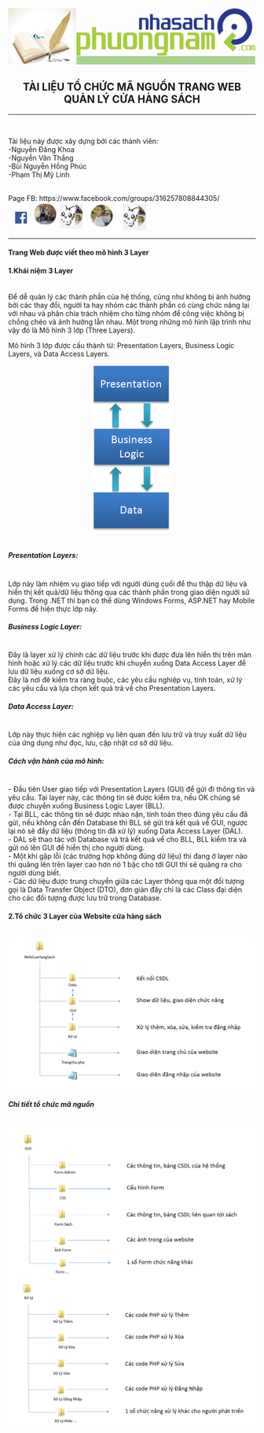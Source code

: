 <img src="https://github.com/Ketthucmon/PTPMNM-KT/blob/master/AnhTL/00.png" /><br/>
<center><H2>TÀI LIỆU TỔ CHỨC MÃ NGUỒN TRANG WEB QUẢN LÝ CỬA HÀNG SÁCH</H2></center>
<hr/></br>
<p>Tài liệu này được xây dựng bởi các thành viên:</br>
                      -Nguyễn Đăng Khoa</br>
                      -Nguyễn Văn Thắng</br>
                      -Bùi Nguyễn Hồng Phúc</br>
 	                    -Phạm Thị Mỹ Linh</p></br>
Page FB:<link> https://www.facebook.com/groups/316257808844305/</link></br>                      
<img src="https://github.com/Ketthucmon/PTPMNM-KT/blob/master/AnhTL/10.png" /><br/>
<hr/>
<p><H4>Trang Web được viết theo mô hình 3 Layer</H4></p>
<p><H4>1.Khái niệm 3 Layer </H4><br/>
Để dễ quản lý các thành phần của hệ thống, cũng như không bị ảnh hưởng bởi các thay đổi, người ta hay nhóm các thành phần có cùng chức năng lại với nhau và phân chia trách nhiệm cho từng nhóm để công việc không bị chồng chéo và ảnh hưởng lẫn nhau. Một trong những mô hình lập trình như vậy đó là Mô hình 3 lớp (Three Layers).</br>

Mô hình 3 lớp được cấu thành từ: Presentation Layers, Business Logic Layers, và Data Access Layers.</br>
<center><img src="https://github.com/Ketthucmon/PTPMNM-KT/blob/master/AnhTCMN/01.png" /></center><br/>
<H5>Presentation Layers:</H5></br>
Lớp này làm nhiệm vụ giao tiếp với người dùng cuối để thu thập dữ liệu và hiển thị kết quả/dữ liệu thông qua các thành phần trong giao diện người sử dụng. Trong .NET thì bạn có thể dùng Windows Forms, ASP.NET hay Mobile Forms để hiện thực lớp này.</br>
<H5>Business Logic Layer:</H5></br>
Đây là layer xử lý chính các dữ liệu trước khi được đưa lên hiển thị trên màn hình hoặc xử lý các dữ liệu trước khi chuyển xuống Data Access Layer để lưu dữ liệu xuống cơ sở dữ liệu.</br>
Đây là nơi đê kiểm tra ràng buộc, các yêu cầu nghiệp vụ, tính toán, xử lý các yêu cầu và lựa chọn kết quả trả về cho Presentation Layers.</br>
<H5>Data Access Layer:</H5></br>
Lớp này thực hiện các nghiệp vụ liên quan đến lưu trữ và truy xuất dữ liệu của ứng dụng như đọc, lưu, cập nhật cơ sở dữ liệu.</br>
<H5>Cách vận hành của mô hình:</H5></br>
- Đầu tiên User giao tiếp với Presentation Layers (GUI) để gửi đi thông tin và yêu cầu. Tại layer này, các thông tin sẽ được kiểm tra, nếu OK chúng sẽ được chuyển xuống Business Logic Layer (BLL).</br>
- Tại BLL, các thông tin sẽ được nhào nặn, tính toán theo đúng yêu cầu đã gửi, nếu không cần đến Database thì BLL sẽ gửi trả kết quả về GUI, ngược lại nó sẽ đẩy dữ liệu (thông tin đã xử lý) xuống Data Access Layer (DAL).</br>
- DAL sẽ thao tác với Database và trả kết quả về cho BLL, BLL kiểm tra và gửi nó lên GUI để hiển thị cho người dùng.</br>
- Một khi gặp lỗi (các trường hợp không đúng dữ liệu) thì đang ở layer nào thì quăng lên trên layer cao hơn nó 1 bậc cho tới GUI thì sẽ quăng ra cho người dùng biết.</br>
- Các dữ liệu được trung chuyển giữa các Layer thông qua một đối tượng gọi là Data Transfer Object (DTO), đơn giản đây chỉ là các Class đại diện cho các đối tượng được lưu trữ trong Database.</br>

</p>
<p><H4>2.Tổ chức 3 Layer của Website cửa hàng sách</H4><br/>
<img src="https://github.com/Ketthucmon/PTPMNM-KT/blob/master/AnhTCMN/02.png" /><br/>
<H5>Chi tiết tổ chức mã nguồn</H5></br>
<img src="https://github.com/Ketthucmon/PTPMNM-KT/blob/master/AnhTCMN/03.png" /><br/>
<img src="https://github.com/Ketthucmon/PTPMNM-KT/blob/master/AnhTCMN/04.png" /><br/>
</p>
